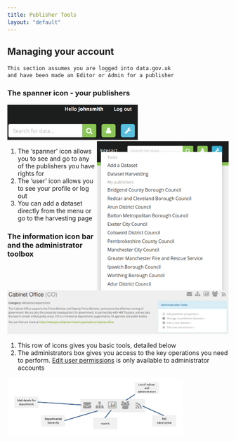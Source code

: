 ```yaml
---
title: Publisher Tools
layout: "default"
---
```


## Managing your account

```
This section assumes you are logged into data.gov.uk
and have been made an Editor or Admin for a publisher
```

### The spanner icon - your publishers

<img src="images/become_editor_spanner.png">

<img src="images/spanner-menu.png" style="float: right; width: 300px; margin: auto">

1. The ‘spanner’ icon allows you to see and go to any of the publishers you have rights for
2. The ‘user’ icon allows you to see your profile or log out
3. You can add a dataset directly from the menu or go to the harvesting page

### The information icon bar and the administrator toolbox

<img src="images/publisher-tools.png" style="width: 600px;">

1. This row of icons gives you basic tools, detailed below
2. The administrators box gives you access to the key operations you need to perform. [Edit user permissions](editing_permissions.html) is only available to administrator accounts

<img src="images/icons-explained.png" style="margin: auto; width: 400px;">
